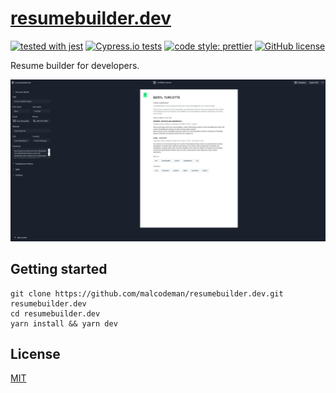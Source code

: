 # [resumebuilder.dev](https://www.resumebuilder.dev)

[![tested with jest](https://img.shields.io/badge/tested_with-jest-99424f.svg)](https://github.com/facebook/jest)
[![Cypress.io tests](https://img.shields.io/badge/cypress.io-tests-green.svg?style=flat-square)](https://cypress.io)
[![code style: prettier](https://img.shields.io/badge/code_style-prettier-ff69b4.svg)](https://github.com/prettier/prettier)
[![GitHub license](https://img.shields.io/badge/license-MIT-blue.svg)](https://github.com/malcodeman/resumebuilder.dev/blob/master/LICENSE)

Resume builder for developers.

![Screenshot](readme/screenshot.png)

## Getting started

```
git clone https://github.com/malcodeman/resumebuilder.dev.git resumebuilder.dev
cd resumebuilder.dev
yarn install && yarn dev
```

## License

[MIT](./LICENSE)
